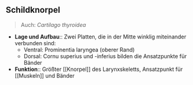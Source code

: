 ---
---
## Schildknorpel
> Auch: *Cartilago thyroidea*
- **Lage und Aufbau**:: Zwei Platten, die in der Mitte winklig miteinander verbunden sind:
	- Ventral: Prominentia laryngea (oberer Rand) 
	- Dorsal: Cornu superius und -inferius bilden die Ansatzpunkte für Bänder
- **Funktion**:: Größter [[Knorpel]] des Larynxskeletts, Ansatzpunkt für [[Muskeln]] und Bänder